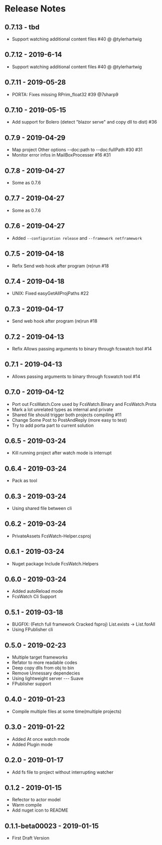 ﻿# Release Notes

## 0.7.13 - tbd
* Support watching additional content files #40 @ @tylerhartwig

## 0.7.12 - 2019-6-14
* Support watching additional content files #40 @ @tylerhartwig

## 0.7.11 - 2019-05-28
* PORTA: Fixes missing RPrim_float32 #39 @7sharp9

## 0.7.10 - 2019-05-15
* Add support for Bolero (detect "blazor serve" and copy dll to dist) #36

## 0.7.9 - 2019-04-29
* Map project Other options --doc:path to --doc:fullPath #30 #31
* Monitor error infos in MailBoxProcesser #16 #31

## 0.7.8 - 2019-04-27
* Some as 0.7.6

## 0.7.7 - 2019-04-27
* Some as 0.7.6

## 0.7.6 - 2019-04-27
* Added `--configuration release` and `--framework netframework`

## 0.7.5 - 2019-04-18
* Refix Send web hook after program (re)run #18

## 0.7.4 - 2019-04-18
* UNIX: Fixed easyGetAllProjPaths #22

## 0.7.3 - 2019-04-17
* Send web hook after program (re)run #18

## 0.7.2 - 2019-04-13
* Refix Allows passing arguments to binary through fcswatch tool #14

## 0.7.1 - 2019-04-13
* Allows passing arguments to binary through fcswatch tool #14

## 0.7.0 - 2019-04-12
* Port out FcsWatch.Core used by FcsWatch.Binary and FcsWatch.Prota
* Mark a lot unrelated types as internal and private
* Shared file should trigger both projects compiling #11
* Change Some Post to PostAndReply (more easy to test)
* Try to add porta part to current solution

## 0.6.5 - 2019-03-24
* Kill running project after watch mode is interrupt

## 0.6.4 - 2019-03-24
* Pack as tool

## 0.6.3 - 2019-03-24
* Using shared file between cli

## 0.6.2 - 2019-03-24
* PrivateAssets FcsWatch-Helper.csproj

## 0.6.1 - 2019-03-24
* Nuget package Include FcsWatch.Helpers

## 0.6.0 - 2019-03-24
* Added autoReload mode
* FcsWatch Cli Support

## 0.5.1 - 2019-03-18
* BUGFIX: (Fetch full framework Cracked fsproj) List.exists -> List.forAll
* Using FPublisher cli

## 0.5.0 - 2019-02-23
* Multiple target frameworks
* Refator to more readable codes
* Deep copy dlls from obj to bin
* Remove Unnessary dependecies
* Using lightweight server --- Suave
* FPublisher support

## 0.4.0 - 2019-01-23
* Compile multiple files at some time(multiple projects)

## 0.3.0 - 2019-01-22
* Added At once watch mode
* Added Plugin mode

## 0.2.0 - 2019-01-17
* Add fs file to project without interrupting watcher

## 0.1.2 - 2019-01-15
* Refector to actor model
* Warm compile
* Add nuget icon to README

## 0.1.1-beta00023 - 2019-01-15
* First Draft Version

